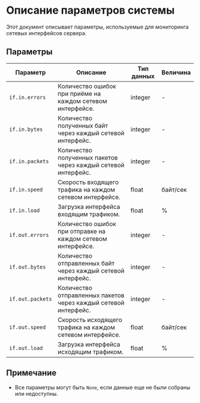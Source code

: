 # Описание параметров системы

Этот документ описывает параметры, используемые для мониторинга сетевых интерфейсов сервера.

## Параметры

| Параметр         | Описание                                                        | Тип данных | Величина |
|------------------|-----------------------------------------------------------------|------------|----------|
| `if.in.errors`   | Количество ошибок при приёме на каждом сетевом интерфейсе.      | integer    | -        |
| `if.in.bytes`    | Количество полученных байт через каждый сетевой интерфейс.      | integer    | -        |
| `if.in.packets`  | Количество полученных пакетов через каждый сетевой интерфейс.   | integer    | -        |
| `if.in.speed`    | Скорость входящего трафика на каждом сетевом интерфейсе.        | float      | байт/сек |
| `if.in.load`     | Загрузка интерфейса входящим трафиком.                          | float      | %        |
| `if.out.errors`  | Количество ошибок при отправке на каждом сетевом интерфейсе.    | integer    | -        |
| `if.out.bytes `  | Количество отправленных байт через каждый сетевой интерфейс.    | integer    | -        |
| `if.out.packets` | Количество отправленных пакетов через каждый сетевой интерфейс. | integer    | -        |
| `if.out.speed`   | Скорость исходящего трафика на каждом сетевом интерфейсе.       | float      | байт/сек |
| `if.out.load`    | Загрузка интерфейса исходящим трафиком.                         | float      | %        |

## Примечание

- Все параметры могут быть `None`, если данные еще не были собраны или недоступны.